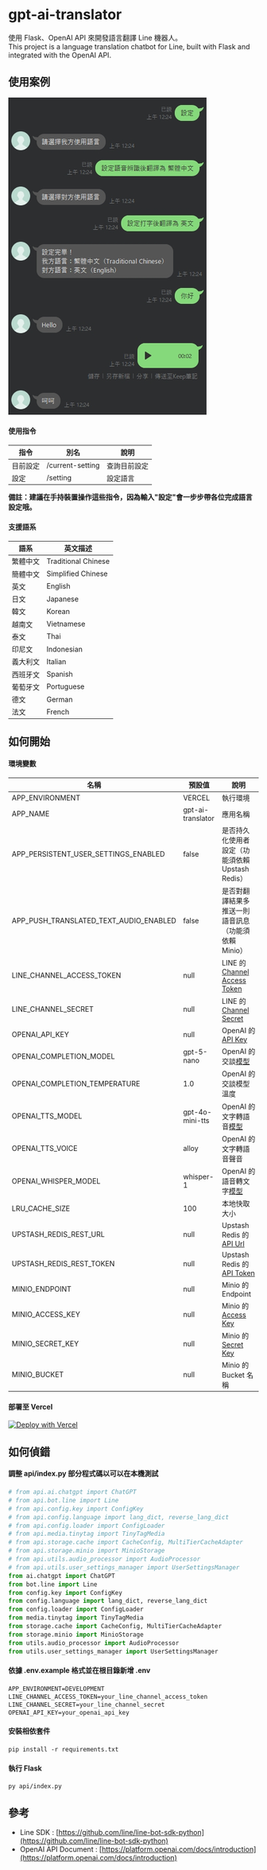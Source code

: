# gpt-ai-translator

使用 Flask、OpenAI API 來開發語言翻譯 Line 機器人。  
This project is a language translation chatbot for Line, built with Flask and integrated with the OpenAI API.

## 使用案例

![Image](data/img/demo.png)

#### 使用指令

| 指令     | 別名             | 說明         |
| -------- | ---------------- | ------------ |
| 目前設定 | /current-setting | 查詢目前設定 |
| 設定     | /setting         | 設定語言     |

**備註：建議在手持裝置操作這些指令，因為輸入"設定"會一步步帶各位完成語言設定哦。**

#### 支援語系

| 語系     | 英文描述            |
| -------- | ------------------- |
| 繁體中文 | Traditional Chinese |
| 簡體中文 | Simplified Chinese  |
| 英文     | English             |
| 日文     | Japanese            |
| 韓文     | Korean              |
| 越南文   | Vietnamese          |
| 泰文     | Thai                |
| 印尼文   | Indonesian          |
| 義大利文 | Italian             |
| 西班牙文 | Spanish             |
| 葡萄牙文 | Portuguese          |
| 德文     | German              |
| 法文     | French              |

## 如何開始

#### 環境變數

| 名稱                                   | 預設值            | 說明                                                                   |
| -------------------------------------- | ----------------- | ---------------------------------------------------------------------- |
| APP_ENVIRONMENT                        | VERCEL            | 執行環境                                                               |
| APP_NAME                               | gpt-ai-translator | 應用名稱                                                               |
| APP_PERSISTENT_USER_SETTINGS_ENABLED   | false             | 是否持久化使用者設定（功能須依賴 Upstash Redis）                       |
| APP_PUSH_TRANSLATED_TEXT_AUDIO_ENABLED | false             | 是否對翻譯結果多推送一則語音訊息（功能須依賴 Minio）                   |
| LINE_CHANNEL_ACCESS_TOKEN              | null              | LINE 的 [Channel Access Token](data/img/line-channel-access-token.png) |
| LINE_CHANNEL_SECRET                    | null              | LINE 的 [Channel Secret](data/img/line-channel-secret.png)             |
| OPENAI_API_KEY                         | null              | OpenAI 的 [API Key](data/img/openai-api-key.png)                       |
| OPENAI_COMPLETION_MODEL                | gpt-5-nano        | OpenAI 的交談[模型](https://platform.openai.com/docs/models)           |
| OPENAI_COMPLETION_TEMPERATURE          | 1.0               | OpenAI 的交談模型溫度                                                  |
| OPENAI_TTS_MODEL                       | gpt-4o-mini-tts   | OpenAI 的文字轉語音[模型](https://platform.openai.com/docs/models)     |
| OPENAI_TTS_VOICE                       | alloy             | OpenAI 的文字轉語音聲音                                                |
| OPENAI_WHISPER_MODEL                   | whisper-1         | OpenAI 的語音轉文字[模型](https://platform.openai.com/docs/models)     |
| LRU_CACHE_SIZE                         | 100               | 本地快取大小                                                           |
| UPSTASH_REDIS_REST_URL                 | null              | Upstash Redis 的 [API Url](data/img/upstash-redis-rest-info.png)       |
| UPSTASH_REDIS_REST_TOKEN               | null              | Upstash Redis 的 [API Token](data/img/upstash-redis-rest-info.png)     |
| MINIO_ENDPOINT                         | null              | Minio 的 Endpoint                                                      |
| MINIO_ACCESS_KEY                       | null              | Minio 的 [Access Key](data/img/minio-key.png)                          |
| MINIO_SECRET_KEY                       | null              | Minio 的 [Secret Key](data/img/minio-key.png)                          |
| MINIO_BUCKET                           | null              | Minio 的 Bucket 名稱                                                   |

#### 部署至 Vercel

[![Deploy with Vercel](https://vercel.com/button)](https://vercel.com/new/clone?repository-url=https%3A%2F%2Fgithub.com%2Fcdcd72%2Fgpt-ai-translator&env=LINE_CHANNEL_ACCESS_TOKEN,LINE_CHANNEL_SECRET,OPENAI_API_KEY)

## 如何偵錯

#### 調整 api/index.py 部分程式碼以可以在本機測試

```python
# from api.ai.chatgpt import ChatGPT
# from api.bot.line import Line
# from api.config.key import ConfigKey
# from api.config.language import lang_dict, reverse_lang_dict
# from api.config.loader import ConfigLoader
# from api.media.tinytag import TinyTagMedia
# from api.storage.cache import CacheConfig, MultiTierCacheAdapter
# from api.storage.minio import MinioStorage
# from api.utils.audio_processor import AudioProcessor
# from api.utils.user_settings_manager import UserSettingsManager
from ai.chatgpt import ChatGPT
from bot.line import Line
from config.key import ConfigKey
from config.language import lang_dict, reverse_lang_dict
from config.loader import ConfigLoader
from media.tinytag import TinyTagMedia
from storage.cache import CacheConfig, MultiTierCacheAdapter
from storage.minio import MinioStorage
from utils.audio_processor import AudioProcessor
from utils.user_settings_manager import UserSettingsManager
```

#### 依據 .env.example 格式並在根目錄新增 .env

    APP_ENVIRONMENT=DEVELOPMENT
    LINE_CHANNEL_ACCESS_TOKEN=your_line_channel_access_token
    LINE_CHANNEL_SECRET=your_line_channel_secret
    OPENAI_API_KEY=your_openai_api_key

#### 安裝相依套件

    pip install -r requirements.txt

#### 執行 Flask

    py api/index.py

## 參考

- Line SDK : [https://github.com/line/line-bot-sdk-python](https://github.com/line/line-bot-sdk-python)
- OpenAI API Document : [https://platform.openai.com/docs/introduction](https://platform.openai.com/docs/introduction)
